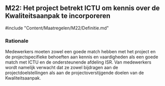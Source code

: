 ## M22: Het project betrekt ICTU om kennis over de Kwaliteitsaanpak te incorporeren

#include "Content/Maatregelen/M22/Definitie.md"

### Rationale

Medewerkers moeten zowel een goede match hebben met het project en de projectspecifieke behoeften aan kennis en vaardigheden als een goede match met ICTU en de ondersteunende afdeling ISR. Van medewerkers wordt namelijk verwacht dat ze zowel bijdragen aan de projectdoelstellingen als aan de projectoverstijgende doelen van de Kwaliteitsaanpak.
